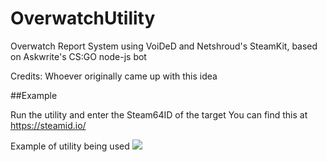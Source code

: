 # OverwatchUtility
Overwatch Report System using VoiDeD and Netshroud's SteamKit, based on Askwrite's CS:GO node-js bot

Credits: Whoever originally came up with this idea


##Example

Run the utility and enter the Steam64ID of the target
You can find this at https://steamid.io/

Example of utility being used
![](http://imgur.com/a/nTRa1)
